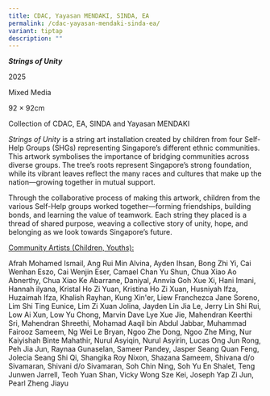 ```yaml
---
title: CDAC, Yayasan MENDAKI, SINDA, EA
permalink: /cdac-yayasan-mendaki-sinda-ea/
variant: tiptap
description: ""
---
```

<p><strong><em>Strings of Unity</em></strong>
</p>
<p>2025</p>
<p>Mixed Media</p>
<p>92 × 92cm</p>
<p>Collection of CDAC, EA, SINDA and Yayasan MENDAKI</p>
<p><em>Strings of Unity</em> is a string art installation created by children
from four Self-Help Groups (SHGs) representing Singapore’s different ethnic
communities. This artwork symbolises the importance of bridging communities
across diverse groups. The tree’s roots represent Singapore’s strong foundation,
while its vibrant leaves reflect the many races and cultures that make
up the nation—growing together in mutual support.</p>
<p>Through the collaborative process of making this artwork, children from
the various Self-Help groups worked together—forming friendships, building
bonds, and learning the value of teamwork. Each string they placed is a
thread of shared purpose, weaving a collective story of unity, hope, and
belonging as we look towards Singapore’s future.</p>
<p><u>Community Artists (Children, Youths):</u>
</p>
<p>Afrah Mohamed Ismail, Ang Rui Min Alvina, Ayden Ihsan, Bong Zhi Yi, Cai
Wenhan Eszo, Cai Wenjin Eser, Camael Chan Yu Shun, Chua Xiao Ao Abnerthy,
Chua Xiao Ke Abarrane, Daniyal, Annvia Goh Xue Xi, Hani Imani, Hannah ilyana,
Kristal Ho Zi Yuan, Kristina Ho Zi Xuan, Husniyah Ifza, Huzaimah Ifza,
Khalish Rayhan, Kung Xin'er, Liew Franchezca Jane Soreno, Lim Shi Ting
Eunice, Lim Zi Xuan Jolina, Jayden Lin Jia Le, Jerry Lin Shi Rui, Low Ai
Xun, Low Yu Chong, Marvin Dave Lye Xue Jie, Mahendran Keerthi Sri, Mahendran
Shreethi, Mohamad Aaqil bin Abdul Jabbar, Muhammad Fairooz Sameem, Ng Wei
Le Bryan, Ngoo Zhe Dong, Ngoo Zhe Ming, Nur Kaiyishah Binte Mahathir, Nurul
Asyiqin, Nurul Asyirin, Lucas Ong Jun Rong, Peh Jia Jun, Raynaa Gunaselan,
Sameer Pandey, Jasper Seang Quan Feng, Jolecia Seang Shi Qi, Shangika Roy
Nixon, Shazana Sameem, Shivana d/o Sivamaran, Shivani d/o Sivamaran, Soh
Chin Ning, Soh Yu En Shalet, Teng Junwen Jarrell, Teoh Yuan Shan, Vicky
Wong Sze Kei, Joseph Yap Zi Jun, Pearl Zheng Jiayu</p>